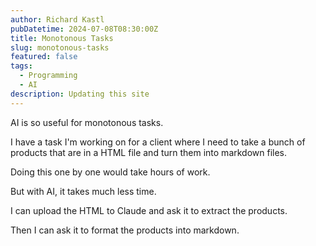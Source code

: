 ```yaml
---
author: Richard Kastl
pubDatetime: 2024-07-08T08:30:00Z
title: Monotonous Tasks
slug: monotonous-tasks
featured: false
tags:
  - Programming
  - AI
description: Updating this site
---
```


AI is so useful for monotonous tasks. 

I have a task I'm working on for a client where I need to take a bunch of products that are in a HTML file and turn them into markdown files. 

Doing this one by one would take hours of work. 

But with AI, it takes much less time. 

I can upload the HTML to Claude and ask it to extract the products. 

Then I can ask it to format the products into markdown. 
 